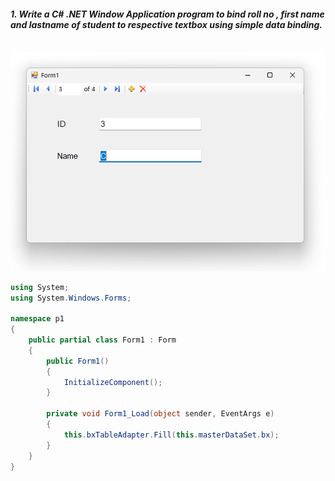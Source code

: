 
#### *1. Write a C# .NET Window Application program to bind roll no , first name and  lastname of student to respective textbox using simple data binding.*

<br/>

<img src="./op.png" style="width:40em" title="output-1" alt="output-1" >

<br/>

```c#
using System;
using System.Windows.Forms;

namespace p1
{
    public partial class Form1 : Form
    {
        public Form1()
        {
            InitializeComponent();
        }

        private void Form1_Load(object sender, EventArgs e)
        {
            this.bxTableAdapter.Fill(this.masterDataSet.bx);
        }
    }
}
```
